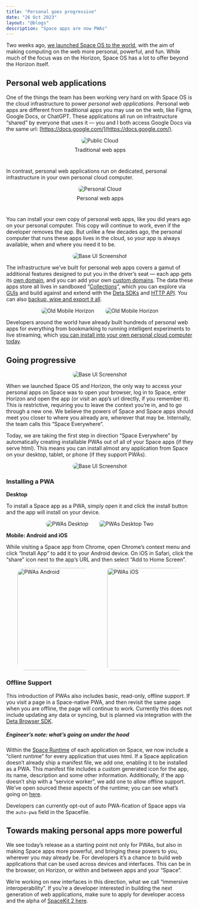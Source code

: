 ```yaml
---
title: "Personal goes progressive"
date: "26 Oct 2023"
layout: "@blogs"
description: "Space apps are now PWAs"
---
```


Two weeks ago, [we launched Space OS to the world](https://deta.space/blog/space-os), with the aim of making computing on the web more personal, powerful, and fun. While much of the focus was on the Horizon, Space OS has a lot to offer beyond the Horizon itself.

## Personal web applications

One of the things the team has been working very hard on with Space OS is the cloud infrastructure to power *personal web applications*. Personal web apps are different from traditional apps you may use on the web, like Figma, Google Docs, or ChatGPT. These applications all run on infrastructure “shared” by everyone that uses it — you and I both access Google Docs via the same url: [https://docs.google.com/](https://docs.google.com/). 
<div style="display:flex;flex-direction:column;width:100%;align-items:center;background:;padding-top:;padding-bottom:;border-radius:">
    <img src="/docs_assets/learn/public-cloud.svg" alt="Public Cloud" style="max-width: 50%; border-radius: 10px;">
    <div style="max-width: 60%; white-space: pre-wrap; word-break: break-word; caret-color: rgb(55, 53, 47); font-size: 14px; line-height: 1.4; color: var(--theme-text); padding-top: 7px; padding-bottom: 7px; padding-left: 2px;">Traditional web apps</div>
</div>
<br/>

In contrast, personal web applications run on dedicated, personal infrastructure in your own personal cloud computer. 

<div style="display:flex;flex-direction:column;width:100%;align-items:center;background:;padding-top:;padding-bottom:;border-radius:">
    <img src="/docs_assets/learn/personal-cloud.svg" alt="Personal Cloud" style="max-width: 50%; border-radius: 10px;">
    <div style="max-width: 60%; white-space: pre-wrap; word-break: break-word; caret-color: rgb(55, 53, 47); font-size: 14px; line-height: 1.4; color: var(--theme-text); padding-top: 7px; padding-bottom: 7px; padding-left: 2px;">Personal web apps</div>
</div>
<br/>

You can install your own copy of personal web apps, like you did years ago on your personal computer. This copy will continue to work, even if the developer removes the app. But unlike a few decades ago, the personal computer that runs these apps lives in the cloud, so your app is always available, when and where you need it to be.

<div style="display:flex;flex-direction:column;width:100%;align-items:center;background:;padding-top:;padding-bottom:;border-radius:">
    <img src="/docs_assets/build/app-anatomy.svg" alt="Base UI Screenshot" style="max-width: 60%; border-radius: 10px;">
</div>

The infrastructure we’ve built for personal web apps covers a gamut of additional features designed to put you in the driver’s seat — each app gets its [own domain](https://deta.space/docs/en/use/space-apps/domains#built-in-domains), and you can add your own [custom domains](https://deta.space/docs/en/use/space-apps/domains#custom-domains). The data these apps store all lives in sandboxed “[Collections](https://deta.space/docs/en/use/your-data/collections)”, which you can explore via [GUIs](https://deta.space/docs/en/use/your-data/guis) and build against and extend with the [Deta SDKs](https://deta.space/docs/en/build/reference/sdk) and [HTTP API](https://deta.space/docs/en/build/reference/http-api). You can also [backup, wipe and export it all](https://deta.space/blog/post-15). 

<div style="display: flex; justify-content: center; align-items: center;">
<img src="/docs_assets/use/data-guis-7.png" alt="Old Mobile Horizon" style="max-width: 45%; border-radius: 15px; padding-right: 30px;"  />
<img src="/docs_assets/use/data-guis-12.png" alt="Old Mobile Horizon" style="max-width: 40%; border-radius: 15px;"  />
</div>

Developers around the world have already built hundreds of personal web apps for everything from bookmarking to running intelligent experiments to live streaming, which [you can install into your own personal cloud computer today](https://deta.space/discovery). 

## Going progressive

<div style="display:flex;flex-direction:column;width:100%;align-items:center;background:;padding-top:;padding-bottom:;border-radius:">
    <img src="/blog_assets/pwas-headline.gif" alt="Base UI Screenshot" style="max-width: 40%; border-radius: 10px;">
</div>


When we launched Space OS and Horizon, the only way to access your personal apps on Space was to open your browser, log in to Space, enter Horizon and open the app (or visit an app’s url directly, if you remember it). This is restrictive, requiring you to leave the context you’re in, and to go through a new one. We believe the powers of Space and Space apps should meet you closer to where you already are, wherever that may be. Internally, the team calls this “Space Everywhere”. 

Today, we are taking the first step in direction “Space Everywhere” by automatically creating installable PWAs out of all of your Space apps (if they serve html). This means you can install almost any application from Space on your desktop, tablet, or phone (if they support PWAs).
 
<div style="display:flex;flex-direction:column;width:100%;align-items:center;background:;padding-top:;padding-bottom:;border-radius:">
    <img src="/blog_assets/pwas-launcher.png" alt="Base UI Screenshot" style="max-width: 40%; border-radius: 10px;">
</div>


### Installing a PWA

**Desktop**

To install a Space app as a PWA, simply open it and click the install button and the app will install on your device. 

<div style="display: flex; justify-content: center; align-items: center;">
<img src="/blog_assets/pwas-desktop-1.png" alt="PWAs Desktop" style="max-width: 45%; border-radius: 15px; padding-right: 30px;"  />
<img src="/blog_assets/pwas-desktop-2.png" alt="PWAs Desktop Two" style="max-width: 40%; border-radius: 5px;"  />
</div>

**Mobile: Android and iOS**

While visiting a Space app from Chrome, open Chrome’s context menu and click “Install App” to add it to your Android device. On iOS in Safari, click the “share” icon next to the app’s URL and then select “Add to Home Screen”.

<div style="display: flex; justify-content: center; align-items: center;">
<img src="/blog_assets/pwas-android.png" alt="PWAs Android" style="max-width: 40%; height: 275px; border-radius: 20px; margin-right: 40px;">
<img src="/blog_assets/pwas-ios.png" alt="PWAs iOS" style="max-width: 40%; height: 275px;border-radius: 10px;">
</div>


### Offline Support

This introduction of PWAs also includes basic, read-only, offline support. If you visit a page in a Space-native PWA, and then revisit the same page when you are offline, the page will continue to work. Currently this does not include updating any data or syncing, but is planned via integration with the [Deta Browser SDK](https://deta.space/blog/post-16).

##### Engineer’s note: what’s going on under the hood

Within the [Space Runtime](https://deta.space/docs/en/build/fundamentals/the-space-runtime) of each application on Space, we now include a “client runtime” for every application that uses html. If a Space application doesn’t already ship a manifest file, we add one, enabling it to be installed as a PWA. This manifest file includes a custom generated icon for the app, its name, description and some other information. Additionally, if the app doesn’t ship with a “service worker”, we add one to allow offline support. We’ve open sourced these aspects of the runtime; you can see what’s going on [here](https://github.com/deta/client-runtime/). 

Developers can currently opt-out of auto PWA-fication of Space apps via the `auto-pwa` field in the Spacefile.

## Towards making personal apps more powerful

We see today’s release as a starting point not only for PWAs, but also in making Space apps more powerful, and bringing these powers to you, wherever you may already be. For developers it’s a chance to build web applications that can be used across devices and interfaces. This can be in the browser, on Horizon, or within and between apps and your “Space”. 

We’re working on new interfaces in this direction, what we call “immersive interoperability”. If you’re a developer interested in building the next generation of web applications, make sure to apply for developer access and the alpha of [SpaceKit 2 here](https://formate-1-j0779127.deta.app/f/spacekit-2).